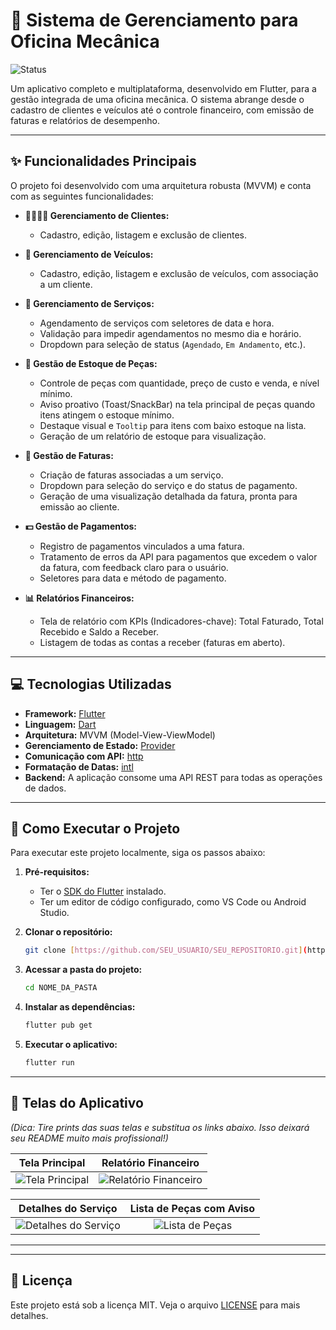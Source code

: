 # 🚗 Sistema de Gerenciamento para Oficina Mecânica

![Status](https://img.shields.io/badge/status-conclu%C3%ADdo-green)

Um aplicativo completo e multiplataforma, desenvolvido em Flutter, para a gestão integrada de uma oficina mecânica. O sistema abrange desde o cadastro de clientes e veículos até o controle financeiro, com emissão de faturas e relatórios de desempenho.

---

## ✨ Funcionalidades Principais

O projeto foi desenvolvido com uma arquitetura robusta (MVVM) e conta com as seguintes funcionalidades:

- **👨‍👩‍👧‍👦 Gerenciamento de Clientes:**

  - Cadastro, edição, listagem e exclusão de clientes.

- **🚙 Gerenciamento de Veículos:**

  - Cadastro, edição, listagem e exclusão de veículos, com associação a um cliente.

- **🔧 Gerenciamento de Serviços:**

  - Agendamento de serviços com seletores de data e hora.
  - Validação para impedir agendamentos no mesmo dia e horário.
  - Dropdown para seleção de status (`Agendado`, `Em Andamento`, etc.).

- **🔩 Gestão de Estoque de Peças:**

  - Controle de peças com quantidade, preço de custo e venda, e nível mínimo.
  - Aviso proativo (Toast/SnackBar) na tela principal de peças quando itens atingem o estoque mínimo.
  - Destaque visual e `Tooltip` para itens com baixo estoque na lista.
  - Geração de um relatório de estoque para visualização.

- **🧾 Gestão de Faturas:**

  - Criação de faturas associadas a um serviço.
  - Dropdown para seleção do serviço e do status de pagamento.
  - Geração de uma visualização detalhada da fatura, pronta para emissão ao cliente.

- **💵 Gestão de Pagamentos:**

  - Registro de pagamentos vinculados a uma fatura.
  - Tratamento de erros da API para pagamentos que excedem o valor da fatura, com feedback claro para o usuário.
  - Seletores para data e método de pagamento.

- **📊 Relatórios Financeiros:**
  - Tela de relatório com KPIs (Indicadores-chave): Total Faturado, Total Recebido e Saldo a Receber.
  - Listagem de todas as contas a receber (faturas em aberto).

---

## 💻 Tecnologias Utilizadas

- **Framework:** [Flutter](https://flutter.dev/)
- **Linguagem:** [Dart](https://dart.dev/)
- **Arquitetura:** MVVM (Model-View-ViewModel)
- **Gerenciamento de Estado:** [Provider](https://pub.dev/packages/provider)
- **Comunicação com API:** [http](https://pub.dev/packages/http)
- **Formatação de Datas:** [intl](https://pub.dev/packages/intl)
- **Backend:** A aplicação consome uma API REST para todas as operações de dados.

---

## 🚀 Como Executar o Projeto

Para executar este projeto localmente, siga os passos abaixo:

1.  **Pré-requisitos:**

    - Ter o [SDK do Flutter](https://flutter.dev/docs/get-started/install) instalado.
    - Ter um editor de código configurado, como VS Code ou Android Studio.

2.  **Clonar o repositório:**

    ```bash
    git clone [https://github.com/SEU_USUARIO/SEU_REPOSITORIO.git](https://github.com/SEU_USUARIO/SEU_REPOSITORIO.git)
    ```

3.  **Acessar a pasta do projeto:**

    ```bash
    cd NOME_DA_PASTA
    ```

4.  **Instalar as dependências:**

    ```bash
    flutter pub get
    ```

5.  **Executar o aplicativo:**
    ```bash
    flutter run
    ```

---

## 🎨 Telas do Aplicativo

_(Dica: Tire prints das suas telas e substitua os links abaixo. Isso deixará seu README muito mais profissional!)_

| Tela Principal | Relatório Financeiro |
| :---: | :---: |
| ![Tela Principal](https://github.com/user-attachments/assets/c2d554b5-f447-4638-bf48-f0733c2408bb) | ![Relatório Financeiro](https://github.com/user-attachments/assets/cc659112-94e1-4e16-acee-3558d54cfcee) |

| Detalhes do Serviço | Lista de Peças com Aviso |
| :---: | :---: |
| ![Detalhes do Serviço](https://github.com/user-attachments/assets/9fd7fb77-15f9-4d51-9f84-1b137392d33e) | ![Lista de Peças](https://github.com/user-attachments/assets/fbc9398a-3741-4f57-8a4e-50ef615c69c0) |
---

---

## 📄 Licença

Este projeto está sob a licença MIT. Veja o arquivo [LICENSE](LICENSE) para mais detalhes.
